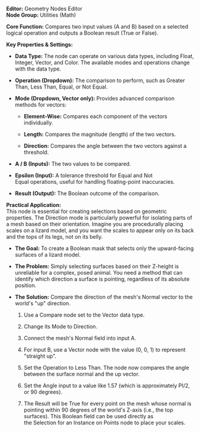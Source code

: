 **Editor:** Geometry Nodes Editor  
**Node Group:** Utilities (Math)

**Core Function:** Compares two input values (A and B) based on a selected logical operation and outputs a Boolean result (True or False).

**Key Properties & Settings:**

- **Data Type:** The node can operate on various data types, including Float, Integer, Vector, and Color. The available modes and operations change with the data type.
    
- **Operation (Dropdown):** The comparison to perform, such as Greater Than, Less Than, Equal, or Not Equal.
    
- **Mode (Dropdown, Vector only):** Provides advanced comparison methods for vectors:
    
    - **Element-Wise:** Compares each component of the vectors individually.
        
    - **Length:** Compares the magnitude (length) of the two vectors.
        
    - **Direction:** Compares the angle between the two vectors against a threshold.
        
- **A / B (Inputs):** The two values to be compared.
    
- **Epsilon (Input):** A tolerance threshold for Equal and Not Equal operations, useful for handling floating-point inaccuracies.
    
- **Result (Output):** The Boolean outcome of the comparison.
    

**Practical Application:**  
This node is essential for creating selections based on geometric properties. The Direction mode is particularly powerful for isolating parts of a mesh based on their orientation. Imagine you are procedurally placing scales on a lizard model, and you want the scales to appear only on its back and the tops of its legs, not on its belly.

- **The Goal:** To create a Boolean mask that selects only the upward-facing surfaces of a lizard model.
    
- **The Problem:** Simply selecting surfaces based on their Z-height is unreliable for a complex, posed animal. You need a method that can identify which direction a surface is pointing, regardless of its absolute position.
    
- **The Solution:** Compare the direction of the mesh's Normal vector to the world's "up" direction.
    
    1. Use a Compare node set to the Vector data type.
        
    2. Change its Mode to Direction.
        
    3. Connect the mesh's Normal field into input A.
        
    4. For input B, use a Vector node with the value (0, 0, 1) to represent "straight up".
        
    5. Set the Operation to Less Than. The node now compares the angle between the surface normal and the up vector.
        
    6. Set the Angle input to a value like 1.57 (which is approximately PI/2, or 90 degrees).
        
    7. The Result will be True for every point on the mesh whose normal is pointing within 90 degrees of the world's Z-axis (i.e., the top surfaces). This Boolean field can be used directly as the Selection for an Instance on Points node to place your scales.